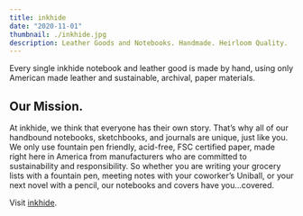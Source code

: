```yaml
---
title: inkhide
date: "2020-11-01"
thumbnail: ./inkhide.jpg
description: Leather Goods and Notebooks. Handmade. Heirloom Quality.
---
```


Every single inkhide notebook and leather good is made by hand, using only American made leather and sustainable, archival, paper materials.

## Our Mission.

At inkhide, we think that everyone has their own story. That’s why all of our handbound notebooks, sketchbooks, and journals are unique, just like you. We only use fountain pen friendly, acid-free, FSC certified paper, made right here in America from manufacturers who are committed to sustainability and responsibility. So whether you are writing your grocery lists with a fountain pen, meeting notes with your coworker’s Uniball, or your next novel with a pencil, our notebooks and covers have you…covered.

Visit [inkhide](https://inkhide.com).
